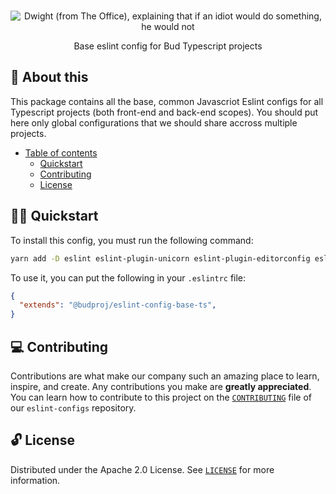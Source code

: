 <p align="center">
  <br>
   <img src="https://media.giphy.com/media/Cz1it5S65QGuA/giphy.gif" alt="Dwight (from The Office), explaining that if an idiot would do something, he would not" title="Eslint Config header's GIF" />
  <br>
</p>
<p align="center">
Base eslint config for Bud Typescript projects
</p>

## 📖 About this

This package contains all the base, common Javascriot Eslint configs for all Typescript projects (both front-end and back-end scopes). You should put here only global configurations that we should share accross multiple projects.

* [Table of contents](#)
  * [Quickstart](#-quickstart)
  * [Contributing](#-contributing)
  * [License](#-license)

## 🧙‍♂️ Quickstart

To install this config, you must run the following command:

```sh
yarn add -D eslint eslint-plugin-unicorn eslint-plugin-editorconfig eslint-plugin-import eslint-plugin-unused-imports eslint-import-resolver-typescript @budproj/eslint-config-base-ts
```

To use it, you can put the following in your `.eslintrc` file:

```json
{
  "extends": "@budproj/eslint-config-base-ts",
}
```

## 💻 Contributing

Contributions are what make our company such an amazing place to learn, inspire, and create. Any contributions you make are **greatly appreciated**. You can learn how to contribute to this project on the [`CONTRIBUTING`](https://github.com/budproj/eslint-configs/blob/main/CONTRIBUTING.md) file of our `eslint-configs` repository.

## 🔓 License

Distributed under the Apache 2.0 License. See [`LICENSE`](LICENSE) for more information.
